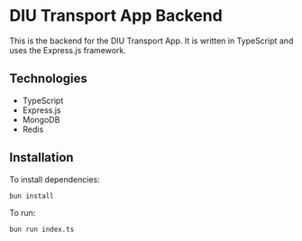 # DIU Transport App Backend

This is the backend for the DIU Transport App. It is written in TypeScript and uses the Express.js framework.

## Technologies

- TypeScript
- Express.js
- MongoDB
- Redis

## Installation

To install dependencies:

```bash
bun install
```

To run:

```bash
bun run index.ts
```
